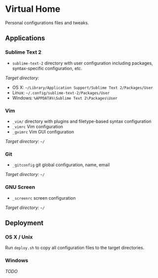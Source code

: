 # Virtual Home

Personal configurations files and tweaks.


## Applications

### Sublime Text 2
 * `sublime-text-2` directory with user configuration including packages, syntax-specific configuration, etc.

_Target directory:_
 * OS X: `~/Library/Application Support/Sublime Text 2/Packages/User`
 * Linux: `~/.config/sublime-text-2/Packages/User`
 * Windows: `%APPDATA%\Sublime Text 2\Packages\User`

### Vim
 * `_vim/` directory with plugins and filetype-based syntax configuration
 * `_vimrc` Vim configuration
 * `_gvimrc` Vim GUI configuration

_Target directory:_ `~/`

### Git
 * `_gitconfig` git global configuration, name, email

_Target directory:_ `~/`

### GNU Screen
 * `_screenrc` screen configuration

_Target directory:_ `~/`


## Deployment

### OS X / Unix
Run `deploy.sh` to copy all configuration files to the target directories. 

### Windows
_TODO_
